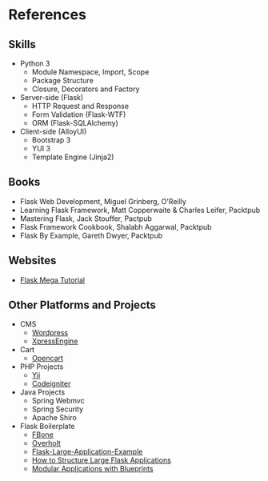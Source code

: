 # References

## Skills

* Python 3
    * Module Namespace, Import, Scope
    * Package Structure
    * Closure, Decorators and Factory 
* Server-side (Flask)
    * HTTP Request and Response
    * Form Validation (Flask-WTF)
    * ORM (Flask-SQLAlchemy)
* Client-side (AlloyUI)
    * Bootstrap 3
    * YUI 3
    * Template Engine (Jinja2)

## Books

* Flask Web Development, Miguel Grinberg, O'Reilly
* Learning Flask Framework, Matt Copperwaite & Charles Leifer, Packtpub
* Mastering Flask, Jack Stouffer, Pactpub
* Flask Framework Cookbook, Shalabh Aggarwal, Packtpub
* Flask By Example, Gareth Dwyer, Packtpub

## Websites

* [Flask Mega Tutorial](http://blog.miguelgrinberg.com/post/the-flask-mega-tutorial-part-i-hello-world)

## Other Platforms and Projects

* CMS
    * [Wordpress](https://wordpress.org/)
    * [XpressEngine](https://www.xpressengine.com/)
* Cart
    * [Opencart](http://www.opencart.com/)
* PHP Projects
    * [Yii](http://www.yiiframework.com/)
    * [Codeigniter](https://www.codeigniter.com/)
* Java Projects
    * Spring Webmvc
    * Spring Security
    * Apache Shiro
* Flask Boilerplate
    * [FBone](https://github.com/imwilsonxu/fbone)
    * [Overholt](https://github.com/mattupstate/overholt)
    * [Flask-Large-Application-Example](https://github.com/Robpol86/Flask-Large-Application-Example/blob/master/README.md)
    * [How to Structure Large Flask Applications](https://www.digitalocean.com/community/tutorials/how-to-structure-large-flask-applications)
    * [Modular Applications with Blueprints](http://flask.pocoo.org/docs/0.11/blueprints/#blueprints)
